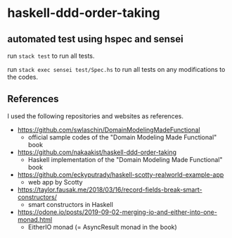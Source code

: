# haskell-ddd-order-taking

## automated test using hspec and sensei

run `stack test` to run all tests.

run `stack exec sensei test/Spec.hs` to run all tests on any modifications to the codes.

## References

I used the following repositories and websites as references.

- https://github.com/swlaschin/DomainModelingMadeFunctional
  - official sample codes of the "Domain Modeling Made Functional" book
- https://github.com/nakaakist/haskell-ddd-order-taking
  - Haskell implementation of the "Domain Modeling Made Functional" book
- https://github.com/eckyputrady/haskell-scotty-realworld-example-app
  - web app by Scotty
- https://taylor.fausak.me/2018/03/16/record-fields-break-smart-constructors/
  - smart constructors in Haskell
- https://odone.io/posts/2019-09-02-merging-io-and-either-into-one-monad.html
  - EitherIO monad (= AsyncResult monad in the book)
